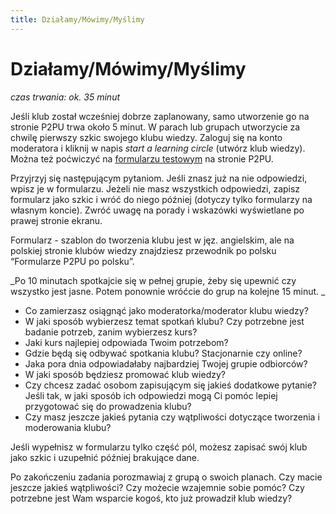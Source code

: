 ```yaml
---
title: Działamy/Mówimy/Myślimy
---
```

# Działamy/Mówimy/Myślimy

*czas trwania: ok. 35  minut*

Jeśli klub został wcześniej dobrze zaplanowany, samo utworzenie go na stronie P2PU trwa około 5 minut. W parach lub grupach utworzycie za chwilę pierwszy szkic swojego klubu wiedzy. Zaloguj się na konto moderatora i kliknij w napis _start a learning circle_ (utwórz klub wiedzy). Można też poćwiczyć na [formularzu testowym](https://learningcircles.p2pu.org/en/studygroup/create/) na stronie P2PU.

Przyjrzyj się następującym pytaniom. Jeśli znasz już na nie odpowiedzi, wpisz je w formularzu. Jeżeli nie masz wszystkich odpowiedzi, zapisz formularz jako szkic i wróć do niego później (dotyczy tylko formularzy na własnym koncie). Zwróć uwagę na porady i wskazówki wyświetlane po prawej stronie ekranu. 

Formularz - szablon do tworzenia klubu jest w jęz. angielskim, ale na polskiej stronie klubów wiedzy znajdziesz przewodnik po polsku “Formularze P2PU po polsku”. 

_Po 10 minutach spotkajcie się w pełnej grupie, żeby się upewnić czy wszystko jest jasne. Potem ponownie wróćcie do grup na kolejne 15 minut. _

* Co zamierzasz osiągnąć jako moderatorka/moderator klubu wiedzy?
* W jaki sposób wybierzesz temat spotkań klubu? Czy potrzebne jest badanie potrzeb, zanim wybierzesz kurs?
* Jaki kurs najlepiej odpowiada Twoim potrzebom?
* Gdzie będą się odbywać spotkania klubu? Stacjonarnie czy online?
* Jaka pora dnia odpowiadałaby najbardziej Twojej grupie odbiorców?
* W jaki sposób będziesz promować klub wiedzy?
* Czy chcesz zadać osobom zapisującym się jakieś dodatkowe pytanie? Jeśli tak, w jaki sposób ich odpowiedzi mogą Ci pomóc lepiej przygotować się do prowadzenia klubu?
* Czy masz jeszcze jakieś pytania czy wątpliwości dotyczące tworzenia i moderowania klubu?
 
Jeśli wypełnisz w formularzu tylko część pól, możesz zapisać swój klub jako szkic i uzupełnić później brakujące dane.

Po zakończeniu zadania porozmawiaj z grupą o swoich planach. Czy macie jeszcze jakieś wątpliwości? Czy możecie wzajemnie sobie pomóc? Czy potrzebne jest Wam wsparcie kogoś, kto już prowadził klub wiedzy? 
